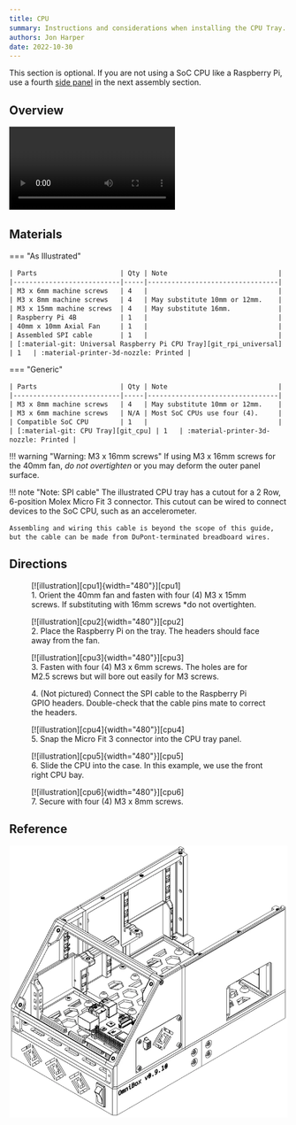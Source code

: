 ```yaml
---
title: CPU
summary: Instructions and considerations when installing the CPU Tray.
authors: Jon Harper
date: 2022-10-30
---
```


This section is optional. If you are not using a SoC CPU like a Raspberry Pi, use a fourth [side panel][side] in the next assembly section.

## Overview

<video controls="">
    <source src="{{meta.video_folder}}cpu.mp4" type="video/mp4">
</video>

## Materials

=== "As Illustrated"

    | Parts                     | Qty | Note                            |
    |---------------------------|-----|---------------------------------|
    | M3 x 6mm machine screws   | 4   |                                 |
    | M3 x 8mm machine screws   | 4   | May substitute 10mm or 12mm.    |
    | M3 x 15mm machine screws  | 4   | May substitute 16mm.            |
    | Raspberry Pi 4B           | 1   |                                 |
    | 40mm x 10mm Axial Fan     | 1   |                                 |
    | Assembled SPI cable       | 1   |                                 | 
    | [:material-git: Universal Raspberry Pi CPU Tray][git_rpi_universal] | 1   | :material-printer-3d-nozzle: Printed |

=== "Generic"

    | Parts                     | Qty | Note                            |
    |---------------------------|-----|---------------------------------|
    | M3 x 8mm machine screws   | 4   | May substitute 10mm or 12mm.    |
    | M3 x 6mm machine screws   | N/A | Most SoC CPUs use four (4).     |
    | Compatible SoC CPU        | 1   |                                 |
    | [:material-git: CPU Tray][git_cpu] | 1   | :material-printer-3d-nozzle: Printed |

!!! warning "Warning: M3 x 16mm screws"
    If using M3 x 16mm screws for the 40mm fan, *do not overtighten* or you may deform the outer panel surface.

!!! note "Note: SPI cable"
    The illustrated CPU tray has a cutout for a 2 Row, 6-position Molex Micro Fit 3 connector. This cutout can be wired to connect devices to the SoC CPU, such as an accelerometer.

    Assembling and wiring this cable is beyond the scope of this guide, but the cable can be made from DuPont-terminated breadboard wires.
## Directions
                                                            
<figure markdown>
  [![illustration][cpu1]{width="480"}][cpu1]
  <figcaption>1. Orient the 40mm fan and fasten with four (4) M3 x 15mm screws. If substituting with 16mm screws *do not overtighten.</figcaption>
</figure>

<figure markdown>
  [![illustration][cpu2]{width="480"}][cpu2]
  <figcaption>2. Place the Raspberry Pi on the tray. The headers should face away from the fan.<figcaption>
</figure>

<figure markdown>
  [![illustration][cpu3]{width="480"}][cpu3]
  <figcaption>3. Fasten with four (4) M3 x 6mm screws. The holes are for M2.5 screws but will bore out easily for M3 screws.<figcaption>
</figure>

<figure markdown>
  <figcaption>4. (Not pictured) Connect the SPI cable to the Raspberry Pi GPIO headers. Double-check that the cable pins mate to correct the headers.<figcaption>
</figure>

<figure markdown>
  [![illustration][cpu4]{width="480"}][cpu4]
  <figcaption>5. Snap the Micro Fit 3 connector into the CPU tray panel.<figcaption>
</figure>


<figure markdown>
  [![illustration][cpu5]{width="480"}][cpu5]
  <figcaption>6. Slide the CPU into the case. In this example, we use the front right CPU bay.</figcaption>
</figure>

<figure markdown>
  [![illustration][cpu6]{width="480"}][cpu6]
  <figcaption>7. Secure with four (4) M3 x 8mm screws.</figcaption>
</figure>

## Reference

[![illustration][cpu_final]][cpu_final]

[side]: side.md

[cpu1]: ../img/assembly/trays/cpu/cpu1.webp
[cpu2]: ../img/assembly/trays/cpu/cpu2.webp
[cpu3]: ../img/assembly/trays/cpu/cpu3.webp
[cpu4]: ../img/assembly/trays/cpu/cpu4.webp
[cpu5]: ../img/assembly/trays/cpu/cpu5.webp
[cpu6]: ../img/assembly/trays/cpu/cpu6.webp
[cpu_final]: ../img/assembly/trays/cpu/cpu_final.webp
[vid_cpu]: ../video/cpu.mp4